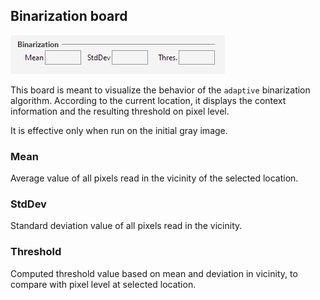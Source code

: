 ## Binarization board

![](../assets/binarization_board.png)

This board is meant to visualize the behavior of the `adaptive` binarization algorithm.
According to the current location, it displays the context information and the resulting threshold
on pixel level.

It is effective only when run on the initial gray image.

### Mean
Average value of all pixels read in the vicinity of the selected location.

### StdDev
Standard deviation value of all pixels read in the vicinity.

### Threshold
Computed threshold value based on mean and deviation in vicinity,
to compare with pixel level at selected location.
